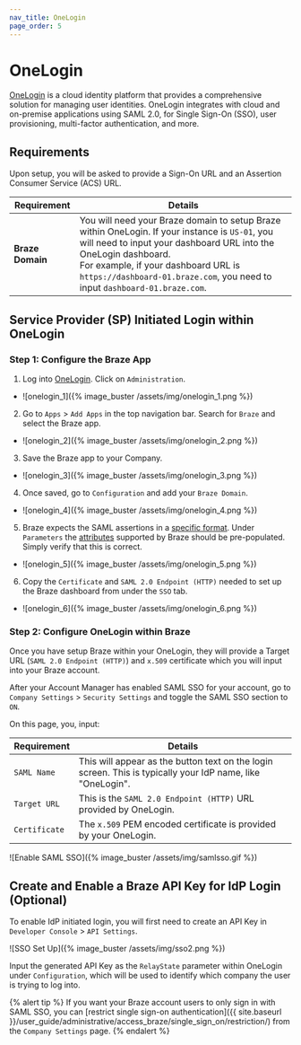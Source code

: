 ```yaml
---
nav_title: OneLogin
page_order: 5
---
```


# OneLogin

[OneLogin](https://www.onelogin.com/) is a cloud identity platform that provides a comprehensive solution for managing user identities. OneLogin integrates with cloud and on-premise applications using SAML 2.0, for Single Sign-On (SSO), user provisioning, multi-factor authentication, and more.

## Requirements

Upon setup, you will be asked to provide a Sign-On URL and an Assertion Consumer Service (ACS) URL.  

| Requirement | Details |
|---|---|
| **Braze Domain** | You will need your Braze domain to setup Braze within OneLogin. If your instance is `US-01`, you will need to input your dashboard URL into the OneLogin dashboard. <br> For example, if your dashboard URL is `https://dashboard-01.braze.com`, you need to input `dashboard-01.braze.com`.  |


## Service Provider (SP) Initiated Login within OneLogin

### Step 1: Configure the Braze App

1. Log into [OneLogin](https://app.onelogin.com/login). Click on `Administration`.
- ![onelogin_1]({% image_buster /assets/img/onelogin_1.png %})

2. Go to `Apps` > `Add Apps` in the top navigation bar. Search for `Braze` and select the Braze app.
- ![onelogin_2]({% image_buster /assets/img/onelogin_2.png %})

3. Save the Braze app to your Company.
- ![onelogin_3]({% image_buster /assets/img/onelogin_3.png %})

4. Once saved, go to `Configuration` and add your `Braze Domain`.
- ![onelogin_4]({% image_buster /assets/img/onelogin_4.png %})

5. Braze expects the SAML assertions in a [specific format][1]. Under `Parameters` the [attributes][1] supported by Braze should be pre-populated. Simply verify that this is correct.
- ![onelogin_5]({% image_buster /assets/img/onelogin_5.png %})

6. Copy the `Certificate` and `SAML 2.0 Endpoint (HTTP)` needed to set up the Braze dashboard from under the `SSO` tab.
- ![onelogin_6]({% image_buster /assets/img/onelogin_6.png %})

### Step 2: Configure OneLogin within Braze

Once you have setup Braze within your OneLogin, they will provide a Target URL (`SAML 2.0 Endpoint (HTTP)`) and `x.509` certificate which you will input into your Braze account.

After your Account Manager has enabled SAML SSO for your account, go to `Company Settings` > `Security Settings` and toggle the SAML SSO section to `ON`.

On this page, you, input:

| Requirement | Details |
|---|---|
| `SAML Name` | This will appear as the button text on the login screen. This is typically your IdP name, like "OneLogin". |
| `Target URL` | This is the `SAML 2.0 Endpoint (HTTP)` URL provided by OneLogin.|
| `Certificate` | The `x.509` PEM encoded certificate is provided by your OneLogin. |

![Enable SAML SSO]({% image_buster /assets/img/samlsso.gif %})

## Create and Enable a Braze API Key for IdP Login (Optional)

To enable IdP initiated login, you will first need to create an API Key in `Developer Console` > `API Settings`.

![SSO Set Up]({% image_buster /assets/img/sso2.png %})

Input the generated API Key as the `RelayState` parameter within OneLogin under `Configuration`, which will be used to identify which company the user is trying to log into.

{% alert tip %}
If you want your Braze account users to only sign in with SAML SSO, you can [restrict single sign-on authentication]({{ site.baseurl }}/user_guide/administrative/access_braze/single_sign_on/restriction/) from the `Company Settings` page.
{% endalert %}

[1]: https://www.braze.com/docs/user_guide/administrative/access_braze/single_sign_on/set_up/#configure-your-identity-provider
